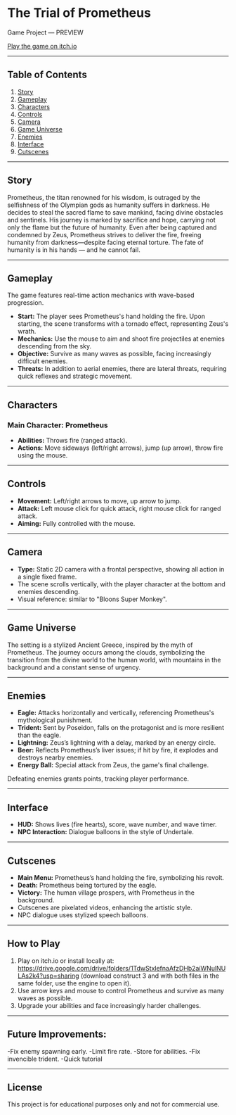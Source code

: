 
# The Trial of Prometheus

Game Project — PREVIEW

[Play the game on itch.io](https://chshizu.itch.io/aprovacaodeprometeu)

---

## Table of Contents

1. [Story](#story)
2. [Gameplay](#gameplay)
3. [Characters](#characters)
4. [Controls](#controls)
5. [Camera](#camera)
6. [Game Universe](#game-universe)
7. [Enemies](#enemies)
8. [Interface](#interface)
9. [Cutscenes](#cutscenes)

---

## Story

Prometheus, the titan renowned for his wisdom, is outraged by the selfishness of the Olympian gods as humanity suffers in darkness. He decides to steal the sacred flame to save mankind, facing divine obstacles and sentinels. His journey is marked by sacrifice and hope, carrying not only the flame but the future of humanity. Even after being captured and condemned by Zeus, Prometheus strives to deliver the fire, freeing humanity from darkness—despite facing eternal torture. The fate of humanity is in his hands — and he cannot fail.

---

## Gameplay

The game features real-time action mechanics with wave-based progression.

- **Start:** The player sees Prometheus's hand holding the fire. Upon starting, the scene transforms with a tornado effect, representing Zeus's wrath.
- **Mechanics:** Use the mouse to aim and shoot fire projectiles at enemies descending from the sky.
- **Objective:** Survive as many waves as possible, facing increasingly difficult enemies.
- **Threats:** In addition to aerial enemies, there are lateral threats, requiring quick reflexes and strategic movement.

---

## Characters

### Main Character: Prometheus

- **Abilities:** Throws fire (ranged attack).
- **Actions:** Move sideways (left/right arrows), jump (up arrow), throw fire using the mouse.

---

## Controls

- **Movement:** Left/right arrows to move, up arrow to jump.
- **Attack:** Left mouse click for quick attack, right mouse click for ranged attack.
- **Aiming:** Fully controlled with the mouse.

---

## Camera

- **Type:** Static 2D camera with a frontal perspective, showing all action in a single fixed frame.
- The scene scrolls vertically, with the player character at the bottom and enemies descending.
- Visual reference: similar to "Bloons Super Monkey".

---

## Game Universe

The setting is a stylized Ancient Greece, inspired by the myth of Prometheus. The journey occurs among the clouds, symbolizing the transition from the divine world to the human world, with mountains in the background and a constant sense of urgency.

---

## Enemies

- **Eagle:** Attacks horizontally and vertically, referencing Prometheus's mythological punishment.
- **Trident:** Sent by Poseidon, falls on the protagonist and is more resilient than the eagle.
- **Lightning:** Zeus’s lightning with a delay, marked by an energy circle.
- **Beer:** Reflects Prometheus’s liver issues; if hit by fire, it explodes and destroys nearby enemies.
- **Energy Ball:** Special attack from Zeus, the game's final challenge.

Defeating enemies grants points, tracking player performance.

---

## Interface

- **HUD:** Shows lives (fire hearts), score, wave number, and wave timer.
- **NPC Interaction:** Dialogue balloons in the style of Undertale.

---

## Cutscenes

- **Main Menu:** Prometheus’s hand holding the fire, symbolizing his revolt.
- **Death:** Prometheus being tortured by the eagle.
- **Victory:** The human village prospers, with Prometheus in the background.
- Cutscenes are pixelated videos, enhancing the artistic style.
- NPC dialogue uses stylized speech balloons.

---

## How to Play

1. Play on itch.io or install locally at: https://drive.google.com/drive/folders/1TdwStxlefnaAfzDHb2aiWNulNULAs2k4?usp=sharing (download construct 3 and with both files in the same folder, use the engine to open it).
2. Use arrow keys and mouse to control Prometheus and survive as many waves as possible.
3. Upgrade your abilities and face increasingly harder challenges.

---

## Future Improvements:
-Fix enemy spawning early.
-Limit fire rate.
-Store for abilities.
-Fix invencible trident.
-Quick tutorial

---

## License

This project is for educational purposes only and not for commercial use.

````
